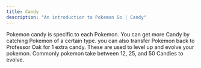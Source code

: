 ```yaml
---
title: Candy
description: "An introduction to Pokemon Go | Candy"
---
```


Pokemon candy is specific to each Pokemon. You can get more Candy by catching Pokemon of a certain type. you can also transfer Pokemon back to Professor Oak for 1 extra candy. These are used to level up and evolve your pokemon. Commonly pokemon take between 12, 25, and 50 Candies to evolve.
